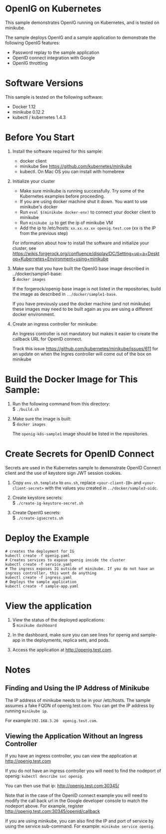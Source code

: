 # OpenIG on Kubernetes 

This sample demonstrates OpenIG running on Kubernetes, and is tested on minikube.

The sample deploys OpenIG and a sample application to demonstrate the following OpenIG features:
* Password replay to the sample application
* OpenID connect integration with Google 
* OpenIG throttling 

# Software Versions
This sample is tested on the following software:
* Docker 1.12
* minikube 0.12.2
* kubectl / kubernetes 1.4.3


# Before You Start


1. Install the software required for this sample:
  
    * docker client
    * minikube  See https://github.com/kubernetes/minikube 
    * kubectl.  On Mac OS you can install with homebrew

2. Initialize your cluster
   
    * Make sure minikube is running successfully. Try some of the Kubernetes examples before proceeding.
    * If you are using docker machine shut it down. You want to use minikube's docker
    * Run  ```eval $(minikube docker-env)``` to connect your docker client to minikube
    * Run ```minikube ip``` to get the ip of minikube VM
    * Add the ip to /etc/hosts:  ```xx.xx.xx.xx openig.test.com```  (xx is the IP from the previous step)
  
    For information about how to install the software and initialize your cluster, see
    https://wikis.forgerock.org/confluence/display/DC/Setting+up+a+Desktop+Kubernetes+Environment+using+minikube
    
3. Make sure that you have built the OpenIG base image described in ../docker/sample1-base:<br>
    $ `docker images`

    If the forgerock/openig-base image is not listed in the repositories,
    build the image as described in `../docker/sample1-base`.
    
    If you have previously used the docker machine (and not minikube) these images 
    may need to be built again as you are using a different docker environment.

4. Create an ingress controller for minikube:<br>
   
    An Ingress controller is not mandatory but makes it easier to create the callback URL for OpenID connect.
  
    Track this issue https://github.com/kubernetes/minikube/issues/611 for an update on when the Ingres controller
    will come out of the box on minikube


# Build the Docker Image for This Sample:
1. Run the following command from this directory:<br>
    $ `./build.sh`

2. Make sure the image is built:<br>
    $ `docker images`

    The `openig-k8s-sample1` image should be listed in the repositories.


# Create Secrets for OpenID Connect
Secrets are used in the Kubernetes sample to demonstrate OpenID Connect client and the use of keystore sign JWT session cookies.

1. Copy `env.sh.template` to  `env.sh`, replace `<your-client-ID>` and `<your-client-secret>` with the values you created in `../docker/sample3-oidc`.

2. Create keystore secrets:<br>
    $ `./create-ig-keystore-secret.sh`

3. Create OpenIG secrets:<br>
    $ `./create-igsecrets.sh`




# Deploy the Example

```
# creates the deployment for IG
kubectl create -f openig.yaml
# Creates services to expose openig inside the cluster
kubectl create -f service.yaml
# The ingress exposes IG outside of minikube. If you do not have an ingress controller, this wont do anything
kubectl create -f ingress.yaml
# Deploys the sample application
kubectl create -f sample-app.yaml
```



# View the application
1. View the status of the deployed applications:<br>
    $ `minikube dashboard`

2. In the dashboard, make sure you can see lines for openig and sample-app in the deployments, replica sets, and pods.

3. Access the application at http://openig.test.com.


# Notes

Finding and Using the IP Address of Minikube
---

The IP address of minikube needs to be in your /etc/hosts. The sample assumes a fake FQDN of openig.test.com. You
can get the IP address by running ```minikube ip```.

For example:`192.168.3.20  openig.test.com`.


Viewing the Application Without an Ingress Controller
---
If you have an ingress controller, you can view the application at http://openig.test.com

If you do not have an ingress controller you will need to find the nodeport of openig:
`kubectl describe svc openig`.

You can then use that ip: http://openig.test.com:30345/

Note that in the case of the OpenID connect example you will need to modify the call back url in the Google developer
console to match the nodeport above.  For example, register http://openig.test.com:30345/openid/callback

If you are using minikube, you can also find the IP and port of service by using the service sub-command. For example:
`minikube service openig`.

